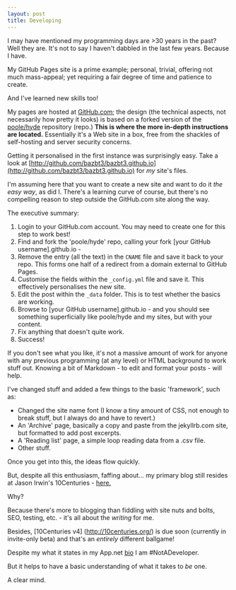 ```yaml
---
layout: post
title: Developing
---
```


I may have mentioned my programming days are >30 years in the past?  Well they are.  It's not to say I haven't dabbled in the last few years.  Because I have.

My GitHub Pages site is a prime example; personal, trivial, offering not much mass-appeal; yet requiring a fair degree of time and patience to create.

And I've learned new skills too!

My pages are hosted at [GitHub.com](http://github.com); the design (the technical aspects, not necessarily how pretty it looks) is based on a forked version of the [poole/hyde](https://github.com/poole/hyde) repository (repo.)  **This is where the more in-depth instructions are located.**  Essentially it's a Web site in a box, free from the shackles of self-hosting and server security concerns.

Getting it personalised in the first instance was surprisingly easy.  Take a look at [http://github.com/bazbt3/bazbt3.github.io](http://github.com/bazbt3/bazbt3.github.io) for *my* site's files.

I'm assuming here that you want to create a new site and want to do it *the easy way*, as did I. There's a learning curve of course, but there's no compelling reason to step outside the GitHub.com site along the way.

The executive summary:

1. Login to your GitHub.com account.  You may need to create one for this step to work best!
2. Find and fork the 'poole/hyde' repo, calling your fork [your GitHub username].github.io - 
3. Remove the entry (all the text) in the `CNAME` file and save it back to your repo.  This forms one half of a redirect from a domain external to GitHub Pages.
4. Customise the fields within the `_config.yml` file and save it.  This effectively personalises the new site.
5. Edit the post within the `_data` folder.  This is to test whether the basics are working.
6. Browse to [your GitHub username].github.io - and you should see something superficially like poole/hyde and my sites, but with your content.
7. Fix anything that doesn't quite work.
94. Success!

If you don't see what you like, it's not a massive amount of work for anyone with any previous programming (at any level) or HTML background to work stuff out.  Knowing a bit of Markdown - to edit and format your posts - will help.

I've changed stuff and added a few things to the basic 'framework', such as:

* Changed the site name font (I know a tiny amount of CSS, not enough to break stuff, but I always do and have to revert.)
* An 'Archive' page, basically a copy and paste from the jekyllrb.com site, but formatted to add post excerpts.
* A 'Reading list' page, a simple loop reading data from a .csv file.
* Other stuff.

Once you get into this, the ideas flow quickly.

But, despite all this enthusiasm, faffing about…  my primary blog still resides at Jason Irwin's 10Centuries - [here.](http://bazbt3.re-app.net/)

Why?

Because there's more to blogging than fiddling with site nuts and bolts, SEO, testing, etc. - it's all about the *writing* for me.

Besides, [10Centuries v4] (http://10centuries.org/) is due soon (currently in invite-only beta) and that's an *entirely* different ballgame!

Despite my what it states in my App.net [bio](http://apo.net/bazbt3) I am \#NotADeveloper.

But it helps to have a basic understanding of what it takes to *be* one.

A clear mind.
